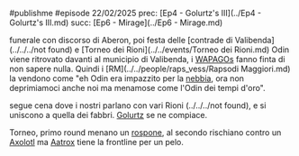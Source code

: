 #publishme #episode 
22/02/2025
prec: [Ep4 - Golurtz's III](../Ep4 - Golurtz's III.md)
succ: [Ep6 - Mirage](../Ep6 - Mirage.md)

funerale con discorso di Aberon, poi festa delle [contrade di Valibenda](../../../not found) e [Torneo dei Rioni](../../events/Torneo dei Rioni.md)
Odin viene ritrovato davanti al municipio di Valibenda, i [WAPAGOs](../../people/wapagos/WAPAGOs.md) fanno finta di non sapere nulla. Quindi i [RM](../../people/raps_vess/Rapsodi Maggiori.md) la vendono come "eh Odin era impazzito per la [nebbia](../../spells/nebbia.md), ora non deprimiamoci anche noi ma menamose come l'Odin dei tempi d'oro". 

segue cena dove i nostri parlano con vari Rioni (../../../not found), e si uniscono a quella dei fabbri. [Golurtz](../../people/minor_npcs/Golurtz.md) se ne compiace.

Torneo, primo round menano un [rospone](../../mostri/zenofero.md), al secondo rischiano contro un [Axolotl](../../people/minor_npcs/Axolotl.md) ma [Aatrox](../../people/wapagos/Aatrox.md) tiene la frontline per un pelo.